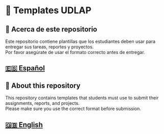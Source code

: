 # 📘 Templates UDLAP

## 📖 Acerca de este repositorio
Este repositorio contiene plantillas que los estudiantes deben usar para entregar sus tareas, reportes y proyectos.  
Por favor asegúrate de usar el formato correcto antes de entregar.
 
[🇪🇸 Español](README.es.md)  
---

## 📖 About this repository
This repository contains templates that students must use to submit their assignments, reports, and projects.  
Please make sure you use the correct format before submission.

[🇬🇧 English](README.en.md)
---


